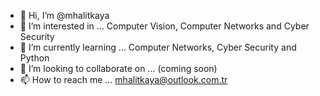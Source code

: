 - 👋 Hi, I’m @mhalitkaya
- 👀 I’m interested in ... Computer Vision, Computer Networks and Cyber Security
- 🌱 I’m currently learning ... Computer Networks, Cyber Security and Python
- 💞️ I’m looking to collaborate on ... (coming soon)
- 📫 How to reach me ... mhalitkaya@outlook.com.tr

<!---
mhalitkaya/mhalitkaya is a ✨ special ✨ repository because its `README.md` (this file) appears on your GitHub profile.
You can click the Preview link to take a look at your changes.
--->

